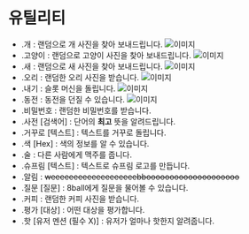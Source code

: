 # 유틸리티

- .개 : 랜덤으로 개 사진을 찾아 보내드립니다.
![이미지](https://raw.githubusercontent.com/Shio7/Keter-docs/master/ko/files/doggy_ko.jpg)  
- .고양이 : 랜덤으로 고양이 사진을 찾아 보내드립니다.
![이미지](https://raw.githubusercontent.com/Shio7/Keter-docs/master/ko/files/kocat.jpg)  
- .새 : 랜덤으로 새 사진을 찾아 보내드립니다.
![이미지](https://raw.githubusercontent.com/Shio7/Keter-docs/master/ko/files/ko_bird.jpg)  
- .오리 : 랜덤한 오리 사진을 받습니다.
![이미지](https://raw.githubusercontent.com/Shio7/Keter-docs/master/ko/files/duck_ko.jpg)  
- .내기 : 슬롯 머신을 돌립니다.
![이미지](https://raw.githubusercontent.com/Shio7/Keter-docs/master/ko/files/gamess.jpg)  
- .동전 : 동전을 던질 수 있습니다.
![이미지](https://raw.githubusercontent.com/Shio7/Keter-docs/master/ko/files/kocoin.jpg)  
- .비밀번호 : 랜덤한 비밀번호를 받습니다.
- .사전 [검색어] : 단어의 <b>최고</b> 뜻을 알려드립니다.
- .거꾸로 [텍스트] : 텍스트를 거꾸로 돌립니다.
- .색 [Hex] : 색의 정보를 알 수 있습니다.
- .술 : 다른 사람에게 맥주를 줍니다.
- .슈프림 [텍스트] : 텍스트로 슈프림 로고를 만듭니다.      
- .알림 : <strike> weeeeeeeeeeeeeeeeeeebboooooooooooooooooooo </strike>
- .질문 [질문] : 8ball에게 질문을 물어볼 수 있습니다.
- .커피 : 랜덤한 커피 사진을 받습니다.
- .평가 [대상] : 어떤 대상을 평가합니다.
- .핫 [유저 멘션 (필수 X)] : 유저가 얼마나 핫한지 알려줍니다.

